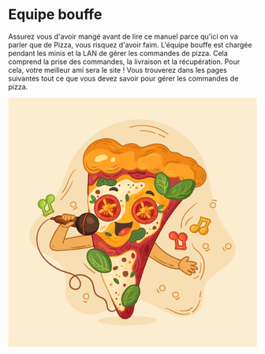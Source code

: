 # Equipe bouffe

Assurez vous d'avoir mangé avant de lire ce manuel parce qu'ici on va parler que
de Pizza, vous risquez d'avoir faim. L'équipe bouffe est chargée pendant les
minis et la LAN de gérer les commandes de pizza. Cela comprend la prise des
commandes, la livraison et la récupération. Pour cela, votre meilleur ami sera
le site ! Vous trouverez dans les pages suivantes tout ce que vous devez savoir
pour gérer les commandes de pizza.

<p align="center">
  <img src="../assets/images/pizza.png" />
</p>
